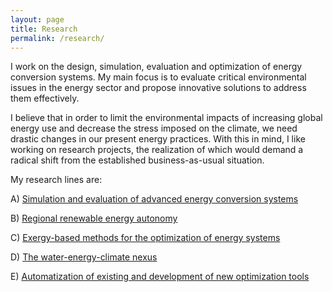 ```yaml
---
layout: page
title: Research
permalink: /research/
---
```


I work on the design, simulation, evaluation and optimization of energy conversion systems. My main focus is to evaluate critical environmental issues in the energy sector and propose innovative solutions to address them effectively. 

I believe that in order to limit the environmental impacts of increasing global energy use and decrease the stress imposed on the climate, we need drastic changes in our present energy practices. With this in mind, I like working on research projects, the realization of which would demand a radical shift from the established business-as-usual situation.

My research lines are:

A) [Simulation and evaluation of advanced energy conversion systems](http://fontina-petrakopoulou.github.io/researchlineA/) 

B) [Regional renewable energy autonomy](http://fontina-petrakopoulou.github.io/researchlineB/)

C) [Exergy-based methods for the optimization of energy systems](http://fontina-petrakopoulou.github.io/researchlineC/)

D) [The water-energy-climate nexus](http://fontina-petrakopoulou.github.io/researchlineD/)

E) [Automatization of existing and development of new optimization tools](http://fontina-petrakopoulou.github.io/researchlineE/)
